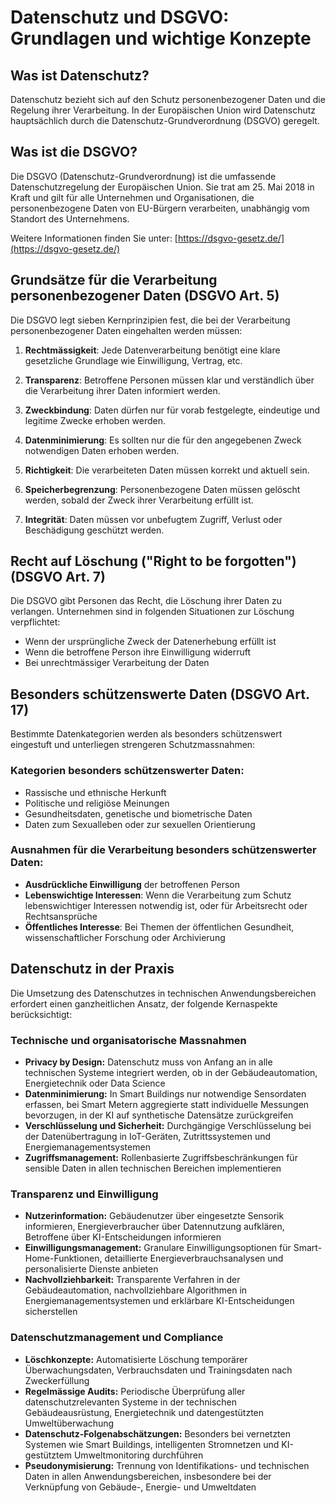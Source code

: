 # Datenschutz und DSGVO: Grundlagen und wichtige Konzepte

## Was ist Datenschutz?

Datenschutz bezieht sich auf den Schutz personenbezogener Daten und die Regelung ihrer Verarbeitung. In der Europäischen Union wird Datenschutz hauptsächlich durch die Datenschutz-Grundverordnung (DSGVO) geregelt.

## Was ist die DSGVO?

Die DSGVO (Datenschutz-Grundverordnung) ist die umfassende Datenschutzregelung der Europäischen Union. Sie trat am 25. Mai 2018 in Kraft und gilt für alle Unternehmen und Organisationen, die personenbezogene Daten von EU-Bürgern verarbeiten, unabhängig vom Standort des Unternehmens.

Weitere Informationen finden Sie unter: [https://dsgvo-gesetz.de/](https://dsgvo-gesetz.de/)

## Grundsätze für die Verarbeitung personenbezogener Daten (DSGVO Art. 5)

Die DSGVO legt sieben Kernprinzipien fest, die bei der Verarbeitung personenbezogener Daten eingehalten werden müssen:

1. **Rechtmässigkeit**: Jede Datenverarbeitung benötigt eine klare gesetzliche Grundlage wie Einwilligung, Vertrag, etc.

2. **Transparenz**: Betroffene Personen müssen klar und verständlich über die Verarbeitung ihrer Daten informiert werden.

3. **Zweckbindung**: Daten dürfen nur für vorab festgelegte, eindeutige und legitime Zwecke erhoben werden.

4. **Datenminimierung**: Es sollten nur die für den angegebenen Zweck notwendigen Daten erhoben werden.

5. **Richtigkeit**: Die verarbeiteten Daten müssen korrekt und aktuell sein.

6. **Speicherbegrenzung**: Personenbezogene Daten müssen gelöscht werden, sobald der Zweck ihrer Verarbeitung erfüllt ist.

7. **Integrität**: Daten müssen vor unbefugtem Zugriff, Verlust oder Beschädigung geschützt werden.

## Recht auf Löschung ("Right to be forgotten") (DSGVO Art. 7)

Die DSGVO gibt Personen das Recht, die Löschung ihrer Daten zu verlangen. Unternehmen sind in folgenden Situationen zur Löschung verpflichtet:

- Wenn der ursprüngliche Zweck der Datenerhebung erfüllt ist
- Wenn die betroffene Person ihre Einwilligung widerruft
- Bei unrechtmässiger Verarbeitung der Daten

## Besonders schützenswerte Daten (DSGVO Art. 17)

Bestimmte Datenkategorien werden als besonders schützenswert eingestuft und unterliegen strengeren Schutzmassnahmen:

### Kategorien besonders schützenswerter Daten:

- Rassische und ethnische Herkunft
- Politische und religiöse Meinungen
- Gesundheitsdaten, genetische und biometrische Daten
- Daten zum Sexualleben oder zur sexuellen Orientierung

### Ausnahmen für die Verarbeitung besonders schützenswerter Daten:

- **Ausdrückliche Einwilligung** der betroffenen Person
- **Lebenswichtige Interessen**: Wenn die Verarbeitung zum Schutz lebenswichtiger Interessen notwendig ist, oder für Arbeitsrecht oder Rechtsansprüche
- **Öffentliches Interesse**: Bei Themen der öffentlichen Gesundheit, wissenschaftlicher Forschung oder Archivierung

## Datenschutz in der Praxis

Die Umsetzung des Datenschutzes in technischen Anwendungsbereichen erfordert einen ganzheitlichen Ansatz, der folgende Kernaspekte berücksichtigt:

### Technische und organisatorische Massnahmen

- **Privacy by Design:** Datenschutz muss von Anfang an in alle technischen Systeme integriert werden, ob in der Gebäudeautomation, Energietechnik oder Data Science
- **Datenminimierung:** In Smart Buildings nur notwendige Sensordaten erfassen, bei Smart Metern aggregierte statt individuelle Messungen bevorzugen, in der KI auf synthetische Datensätze zurückgreifen
- **Verschlüsselung und Sicherheit:** Durchgängige Verschlüsselung bei der Datenübertragung in IoT-Geräten, Zutrittssystemen und Energiemanagementsystemen
- **Zugriffsmanagement:** Rollenbasierte Zugriffsbeschränkungen für sensible Daten in allen technischen Bereichen implementieren

### Transparenz und Einwilligung

- **Nutzerinformation:** Gebäudenutzer über eingesetzte Sensorik informieren, Energieverbraucher über Datennutzung aufklären, Betroffene über KI-Entscheidungen informieren
- **Einwilligungsmanagement:** Granulare Einwilligungsoptionen für Smart-Home-Funktionen, detaillierte Energieverbrauchsanalysen und personalisierte Dienste anbieten
- **Nachvollziehbarkeit:** Transparente Verfahren in der Gebäudeautomation, nachvollziehbare Algorithmen in Energiemanagementsystemen und erklärbare KI-Entscheidungen sicherstellen

### Datenschutzmanagement und Compliance

- **Löschkonzepte:** Automatisierte Löschung temporärer Überwachungsdaten, Verbrauchsdaten und Trainingsdaten nach Zweckerfüllung
- **Regelmässige Audits:** Periodische Überprüfung aller datenschutzrelevanten Systeme in der technischen Gebäudeausrüstung, Energietechnik und datengestützten Umweltüberwachung
- **Datenschutz-Folgenabschätzungen:** Besonders bei vernetzten Systemen wie Smart Buildings, intelligenten Stromnetzen und KI-gestütztem Umweltmonitoring durchführen
- **Pseudonymisierung:** Trennung von Identifikations- und technischen Daten in allen Anwendungsbereichen, insbesondere bei der Verknüpfung von Gebäude-, Energie- und Umweltdaten